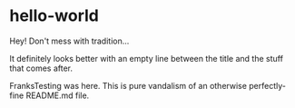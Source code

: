 # hello-world

Hey! Don't mess with tradition...

It definitely looks better with an empty line between the title and the stuff that comes after.

FranksTesting was here. This is pure vandalism of an otherwise perfectly-fine README.md file.
